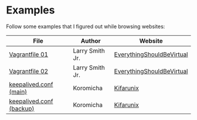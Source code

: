 # Examples

Follow some examples that I figured out while browsing websites:

| File | Author | Website |
| ---- | ------ | ------- |
| [Vagrantfile 01](Vagrantfile.complex01.rb) | Larry Smith Jr. | [EverythingShouldBeVirtual](https://everythingshouldbevirtual.com/virtualization/vagrant-complex-vagrantfile-configurations/) |
| [Vagrantfile 02](Vagrantfile.complex02.rb) | Larry Smith Jr. | [EverythingShouldBeVirtual](https://everythingshouldbevirtual.com/virtualization/vagrant-complex-vagrantfile-configurations/) |
| [keepalived.conf (main)](keepalived_main.conf) | Koromicha | [Kifarunix](https://kifarunix.com/configure-highly-available-haproxy-with-keepalived-on-ubuntu/)
| [keepalived.conf (backup)](keepalived_backup.conf) | Koromicha | [Kifarunix](https://kifarunix.com/configure-highly-available-haproxy-with-keepalived-on-ubuntu/)